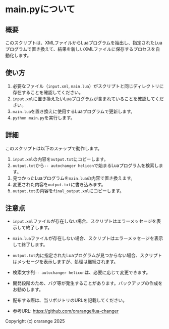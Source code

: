 # main.pyについて

## 概要

このスクリプトは、XMLファイルからLuaプログラムを抽出し、指定されたLuaプログラムで置き換えて、結果を新しいXMLファイルに保存するプロセスを自動化します。

## 使い方

1.  必要なファイル（`input.xml`, `main.lua`）がスクリプトと同じディレクトリに存在することを確認してください。
2.  `input.xml`に置き換えたいLuaプログラムが含まれていることを確認してください。
3.  `main.lua`を置き換えに使用するLuaプログラムで更新します。
4.  `python main.py`を実行します。

## 詳細

このスクリプトは以下のステップで動作します。

1.  `input.xml`の内容を`output.txt`にコピーします。
2.  `output.txt`から`-- autochanger helicon`で始まるLuaプログラムを検索します。
3.  見つかったLuaプログラムを`main.lua`の内容で置き換えます。
4.  変更された内容を`output.txt`に書き込みます。
5.  `output.txt`の内容を`final_output.xml`にコピーします。

## 注意点

*   `input.xml`ファイルが存在しない場合、スクリプトはエラーメッセージを表示して終了します。
*   `main.lua`ファイルが存在しない場合、スクリプトはエラーメッセージを表示して終了します。
*   `output.txt`内に指定されたLuaプログラムが見つからない場合、スクリプトはメッセージを表示しますが、処理は継続されます。
*   検索文字列`-- autochanger helicon`は、必要に応じて変更できます。

* 開発段階のため、バグ等が発生することがあります。バックアップの作成をお勧めします。

* 配布する際は、当リポジトリのURLを記載してください。
* 参考URL: https://github.com/orarange/lua-changer

Copyright (c) orarange 2025
